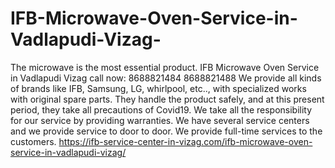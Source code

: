 # IFB-Microwave-Oven-Service-in-Vadlapudi-Vizag-
The microwave is the most essential product. IFB Microwave Oven Service in Vadlapudi Vizag call now: 8688821484 8688821488 We provide all kinds of brands like IFB, Samsung, LG, whirlpool, etc.., with specialized works with original spare parts. They handle the product safely, and at this present period, they take all precautions of Covid19. We take all the responsibility for our service by providing warranties. We have several service centers and we provide service to door to door. We provide full-time services to the customers. https://ifb-service-center-in-vizag.com/ifb-microwave-oven-service-in-vadlapudi-vizag/
